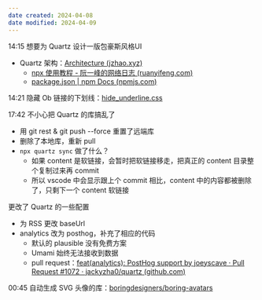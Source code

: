 ```yaml
---
date created: 2024-04-08
date modified: 2024-04-09
---
```

14:15
想要为 Quartz 设计一版包豪斯风格UI
+ Quartz 架构：[Architecture (jzhao.xyz)](https://quartz.jzhao.xyz/advanced/architecture)
	+ [npx 使用教程 - 阮一峰的网络日志 (ruanyifeng.com)](https://www.ruanyifeng.com/blog/2019/02/npx.html)
	+ [package.json | npm Docs (npmjs.com)](https://docs.npmjs.com/cli/v10/configuring-npm/package-json#bin)


14:21
隐藏 Ob 链接的下划线：[hide_underline.css](hook://file/eLt9q13OP?p=Lm9ic2lkaWFuL3NuaXBwZXRz&n=hide%5Funderline%2Ecss)

17:42
不小心把 Quartz 的库搞乱了
+ 用 git rest & git push --force 重置了远端库
+ 删除了本地库，重新 pull
+ `npx quartz sync` 做了什么？
	+ 如果 content 是软链接，会暂时把软链接移走，把真正的 content 目录整个复制过来再 commit
	+ 所以 vscode 中会显示跟上个 commit 相比，content 中的内容都被删除了，只剩下一个 content 软链接

更改了 Quartz 的一些配置
+ 为 RSS 更改 baseUrl
+ analytics 改为 posthog，补充了相应的代码
	+ 默认的 plausible 没有免费方案
	+ Umami 始终无法接收到数据
	+ pull request：[feat(analytics): PostHog support by joeyscave · Pull Request #1072 · jackyzha0/quartz (github.com)](https://github.com/jackyzha0/quartz/pull/1072)


00:45
自动生成 SVG 头像的库：[boringdesigners/boring-avatars](https://github.com/boringdesigners/boring-avatars)


